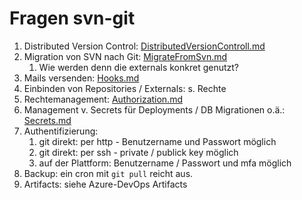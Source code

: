 # Fragen svn-git

1. Distributed Version Control: [DistributedVersionControll.md](DistributedVersionControll.md)
1. Migration von SVN nach Git: [MigrateFromSvn.md](MigrateFromSvn.md)
   1. Wie werden denn die externals konkret genutzt?
2. Mails versenden: [Hooks.md](Hooks.md)
3. Einbinden von Repositories / Externals: s. Rechte
4. Rechtemanagement: [Authorization.md](Authorization.md)
5. Management v. Secrets für Deployments / DB Migrationen o.ä.: [Secrets.md](Secrets.md)
5. Authentifizierung:
   1. git direkt: per http - Benutzername und Passwort möglich
   2. git direkt: per ssh - private / publick key möglich
   3. auf der Plattform: Benutzername / Passwort und mfa möglich
6. Backup: ein cron mit `git pull` reicht aus.
7. Artifacts: siehe Azure-DevOps Artifacts